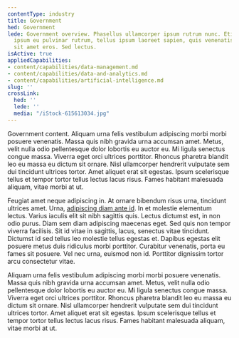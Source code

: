 ```yaml
---
contentType: industry
title: Government
hed: Government
lede: Government overview. Phasellus ullamcorper ipsum rutrum nunc. Etiam sollicitudin,
  ipsum eu pulvinar rutrum, tellus ipsum laoreet sapien, quis venenatis ante odio
  sit amet eros. Sed lectus.
isActive: true
appliedCapabilities:
- content/capabilities/data-management.md
- content/capabilities/data-and-analytics.md
- content/capabilities/artificial-intelligence.md
slug: ''
crossLink:
  hed: ''
  lede: ''
  media: "/iStock-615613034.jpg"
---
```

Government content. Aliquam urna felis vestibulum adipiscing morbi morbi posuere venenatis. Massa quis nibh gravida urna accumsan amet. Metus, velit nulla odio pellentesque dolor lobortis eu auctor eu. Mi ligula senectus congue massa. Viverra eget orci ultrices porttitor. Rhoncus pharetra blandit leo eu massa eu dictum sit ornare. Nisl ullamcorper hendrerit vulputate sem dui tincidunt ultrices tortor. Amet aliquet erat sit egestas. Ipsum scelerisque tellus et tempor tortor tellus lectus lacus risus. Fames habitant malesuada aliquam, vitae morbi at ut.


Feugiat amet neque adipiscing in. At ornare bibendum risus urna, tincidunt ultrices amet. Urna, [adipiscing diam ante id](google.com "Google"). In et molestie elementum lectus. Varius iaculis elit sit nibh sagittis quis. Lectus dictumst est, in non odio purus. Diam sem diam adipiscing maecenas eget. Sed quis non tempor viverra facilisis. Sit id vitae in sagittis, lacus, senectus vitae tincidunt. Dictumst id sed tellus leo molestie tellus egestas et. Dapibus egestas elit posuere metus duis ridiculus morbi porttitor. Curabitur venenatis, porta eu fames sit posuere. Vel nec urna, euismod non id. Porttitor dignissim tortor arcu consectetur vitae.


Aliquam urna felis vestibulum adipiscing morbi morbi posuere venenatis. Massa quis nibh gravida urna accumsan amet. Metus, velit nulla odio pellentesque dolor lobortis eu auctor eu. Mi ligula senectus congue massa. Viverra eget orci ultrices porttitor. Rhoncus pharetra blandit leo eu massa eu dictum sit ornare. Nisl ullamcorper hendrerit vulputate sem dui tincidunt ultrices tortor. Amet aliquet erat sit egestas. Ipsum scelerisque tellus et tempor tortor tellus lectus lacus risus. Fames habitant malesuada aliquam, vitae morbi at ut.
